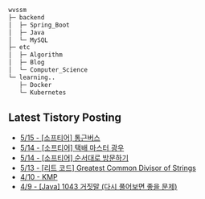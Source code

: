 
```bash
wvssm
├─ backend
│  ├─ Spring_Boot     
│  ├─ Java
│  └─ MySQL  
├─ etc         
│  ├─ Algorithm  
│  ├─ Blog
│  └─ Computer_Science   
└─ learning..       
   ├─ Docker
   └─ Kubernetes           

```  

## Latest Tistory Posting<div class=blog-post text-align='left'>
 - [5/15 - [소프티어] 통근버스](https://wvssm.tistory.com/entry/%EC%86%8C%ED%94%84%ED%8B%B0%EC%96%B4-%ED%86%B5%EA%B7%BC%EB%B2%84%EC%8A%A4)
 - [5/14 - [소프티어] 택배 마스터 광우](https://wvssm.tistory.com/entry/%EC%86%8C%ED%94%84%ED%8B%B0%EC%96%B4-%ED%83%9D%EB%B0%B0-%EB%A7%88%EC%8A%A4%ED%84%B0-%EA%B4%91%EC%9A%B0)
 - [5/14 - [소프티어] 순서대로 방문하기](https://wvssm.tistory.com/entry/%EC%86%8C%ED%94%84%ED%8B%B0%EC%96%B4-%EC%88%9C%EC%84%9C%EB%8C%80%EB%A1%9C-%EB%B0%A9%EB%AC%B8%ED%95%98%EA%B8%B0)
 - [5/13 - [리트 코드] Greatest Common Divisor of Strings](https://wvssm.tistory.com/entry/%EB%A6%AC%ED%8A%B8-%EC%BD%94%EB%93%9C-Greatest-Common-Divisor-of-Strings)
 - [4/10 - KMP](https://wvssm.tistory.com/entry/KMP)
 - [4/9 - [Java] 1043 거짓말 (다시 풀어보면 좋을 문제)](https://wvssm.tistory.com/entry/Java-1043-%EA%B1%B0%EC%A7%93%EB%A7%90-%EB%8B%A4%EC%8B%9C-%ED%92%80%EC%96%B4%EB%B3%B4%EB%A9%B4-%EC%A2%8B%EC%9D%84-%EB%AC%B8%EC%A0%9C)

</div>
</div>
